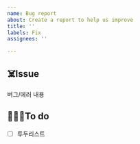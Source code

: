 ```yaml
---
name: Bug report
about: Create a report to help us improve
title: ''
labels: Fix
assignees: ''

---
```


## ☠️Issue
버그/에러 내용

## 👩🏻‍💻To do
- [ ] 투두리스트
